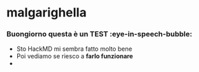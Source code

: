 # malgarighella

### Buongiorno questa è un TEST :eye-in-speech-bubble: 

* Sto HackMD mi sembra fatto molto bene 
* Poi vediamo se riesco a **farlo funzionare**
* 